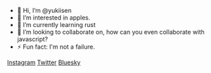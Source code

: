- 👋 Hi, I’m @yukiisen
- 👀 I’m interested in apples.
- 🌱 I’m currently learning rust
- 💞️ I’m looking to collaborate on, how can you even collaborate with javascript?
- ⚡ Fun fact: I'm not a failure.


[Instagram](https://www.instagram.com/yukii.sen/)
[Twitter](https://x.com/notarchivist)
[Bluesky](https://bsky.app/profile/yukiisen.bsky.social)

<!---
yukiisen/yukiisen is a ✨ special ✨ repository because its `README.md` (this file) appears on your GitHub profile.
You can click the Preview link to take a look at your changes.
--->
